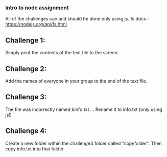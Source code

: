 ### Intro to node assignment
All of the challenges can and should be done only using js.
fs docs - https://nodejs.org/api/fs.html

## Challenge 1:
Simply print the contents of the text file to the screen.

## Challenge 2:
Add the names of everyone in your group to the end of the text file.

## Challenge 3:
The file was incorrectly named binfo.txt ... Rename it to info.txt (only using js!)

## Challenge 4:
Create a new folder within the challenge4 folder called "copyfolder". Then copy info.txt into that folder.
